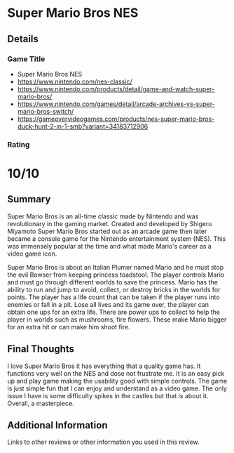 # Super Mario Bros NES

## Details

### Game Title

* Super Mario Bros NES
* https://www.nintendo.com/nes-classic/
* https://www.nintendo.com/products/detail/game-and-watch-super-mario-bros/
* https://www.nintendo.com/games/detail/arcade-archives-vs-super-mario-bros-switch/
* https://gameovervideogames.com/products/nes-super-mario-bros-duck-hunt-2-in-1-smb?variant=34183712906

### Rating

# 10/10

## Summary

Super Mario Bros is an all-time classic made by Nintendo and was revolutionary in the gaming market. Created and developed by Shigeru Miyamoto Super Mario Bros started out as an arcade game then later became a console game for the Nintendo entertainment system (NES). This was immensely popular at the time and what made Mario's career as a video game icon. 

Super Mario Bros is about an Italian Plumer named Mario and he must stop the evil Bowser from keeping princess toadstool. The player controls Mario and must go through different worlds to save the princess. Mario has the ability to run and jump to avoid, collect, or destroy bricks in the worlds for points. The player has a life count that can be taken if the player runs into enemies or fall in a pit. Lose all lives and its game over, the player can obtain one ups for an extra life. There are power ups to collect to help the player in worlds such as mushrooms, fire flowers. These make Mario bigger for an extra hit or can make him shoot fire. 

## Final Thoughts

I love Super Mario Bros it has everything that a quality game has. It functions very well on the NES and dose not frustrate me. It is an easy pick up and play game making the usability good with simple controls. The game is just simple fun that I can enjoy and understand as a video game. The only issue I have is some difficulty spikes in the castles but that is about it. Overall, a masterpiece.

## Additional Information

Links to other reviews or other information you used in this review.

